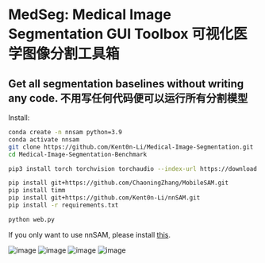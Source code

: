 # MedSeg: Medical Image Segmentation GUI Toolbox  可视化医学图像分割工具箱

## Get all segmentation baselines without writing any code. 不用写任何代码便可以运行所有分割模型

Install:

```bash
conda create -n nnsam python=3.9
conda activate nnsam
git clone https://github.com/Kent0n-Li/Medical-Image-Segmentation.git
cd Medical-Image-Segmentation-Benchmark

pip3 install torch torchvision torchaudio --index-url https://download.pytorch.org/whl/cu117

pip install git+https://github.com/ChaoningZhang/MobileSAM.git
pip install timm
pip install git+https://github.com/Kent0n-Li/nnSAM.git
pip install -r requirements.txt

python web.py
```

If you only want to use nnSAM, please install [this](https://github.com/Kent0n-Li/nnSAM).

![image](https://github.com/Kent0n-Li/Medical-Image-Segmentation-Benchmark/blob/main/img/img1.png)
![image](https://github.com/Kent0n-Li/Medical-Image-Segmentation-Benchmark/blob/main/img/img2.png)
![image](https://github.com/Kent0n-Li/Medical-Image-Segmentation-Benchmark/blob/main/img/img3.png)
![image](https://github.com/Kent0n-Li/Medical-Image-Segmentation-Benchmark/blob/main/img/img4.png)
